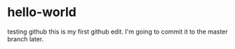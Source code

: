 # hello-world
testing github
this is my first github edit. 
I'm going to commit it to the master branch later.
